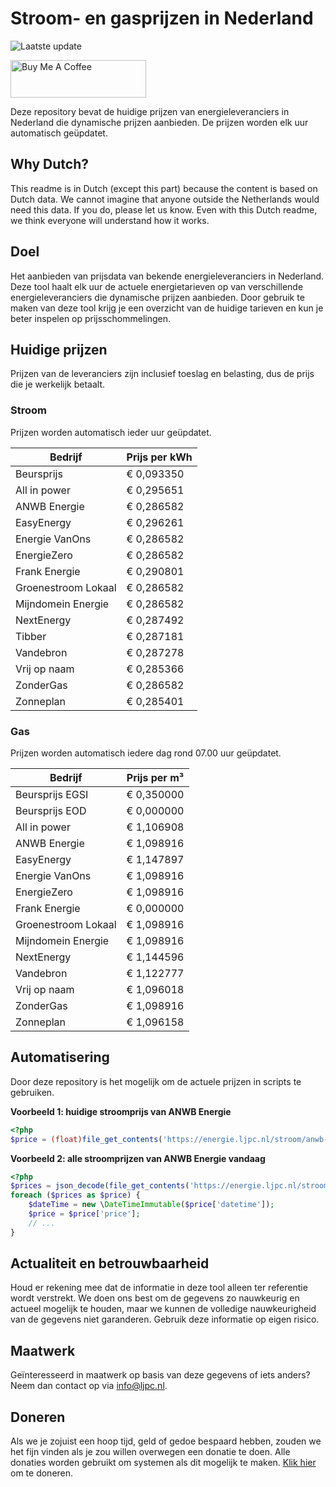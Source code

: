 # Stroom- en gasprijzen in Nederland

![Laatste update](https://img.shields.io/badge/laatste%20update-2023--09--15%2016%3A00%20CET-brightgreen)

<a href="https://www.buymeacoffee.com/Lars-" target="_blank"><img src="https://cdn.buymeacoffee.com/buttons/v2/default-orange.png" alt="Buy Me A Coffee" height="60" style="height: 60px !important;width: 217px !important;" ></a>

Deze repository bevat de huidige prijzen van energieleveranciers in Nederland die dynamische prijzen aanbieden. De prijzen worden elk uur automatisch geüpdatet.

## Why Dutch?

This readme is in Dutch (except this part) because the content is based on Dutch data. We cannot imagine that anyone outside the Netherlands would need this data. If you do, please let us know. Even with this Dutch readme, we think
everyone will understand how it works.

## Doel

Het aanbieden van prijsdata van bekende energieleveranciers in Nederland. Deze tool haalt elk uur de actuele energietarieven op van verschillende energieleveranciers die dynamische prijzen aanbieden. Door gebruik te maken van deze tool
krijg je een overzicht van de huidige tarieven en kun je beter inspelen op prijsschommelingen.

## Huidige prijzen

Prijzen van de leveranciers zijn inclusief toeslag en belasting, dus de prijs die je werkelijk betaalt.

### Stroom

Prijzen worden automatisch ieder uur geüpdatet.

 Bedrijf | Prijs per kWh 
---------|---------------
Beursprijs | € 0,093350
All in power | € 0,295651
ANWB Energie | € 0,286582
EasyEnergy | € 0,296261
Energie VanOns | € 0,286582
EnergieZero | € 0,286582
Frank Energie | € 0,290801
Groenestroom Lokaal | € 0,286582
Mijndomein Energie | € 0,286582
NextEnergy | € 0,287492
Tibber | € 0,287181
Vandebron | € 0,287278
Vrij op naam | € 0,285366
ZonderGas | € 0,286582
Zonneplan | € 0,285401


### Gas

Prijzen worden automatisch iedere dag rond 07.00 uur geüpdatet.

 Bedrijf | Prijs per m³ 
---------|--------------
Beursprijs EGSI | € 0,350000
Beursprijs EOD | € 0,000000
All in power | € 1,106908
ANWB Energie | € 1,098916
EasyEnergy | € 1,147897
Energie VanOns | € 1,098916
EnergieZero | € 1,098916
Frank Energie | € 0,000000
Groenestroom Lokaal | € 1,098916
Mijndomein Energie | € 1,098916
NextEnergy | € 1,144596
Vandebron | € 1,122777
Vrij op naam | € 1,096018
ZonderGas | € 1,098916
Zonneplan | € 1,096158


## Automatisering

Door deze repository is het mogelijk om de actuele prijzen in scripts te gebruiken.

**Voorbeeld 1: huidige stroomprijs van ANWB Energie**

```php
<?php
$price = (float)file_get_contents('https://energie.ljpc.nl/stroom/anwb-energie-nu.txt');

```

**Voorbeeld 2: alle stroomprijzen van ANWB Energie vandaag**

```php
<?php
$prices = json_decode(file_get_contents('https://energie.ljpc.nl/stroom/all-in-power-vandaag.json'),true);
foreach ($prices as $price) {
    $dateTime = new \DateTimeImmutable($price['datetime']);
    $price = $price['price'];
    // ...
}
```

## Actualiteit en betrouwbaarheid

Houd er rekening mee dat de informatie in deze tool alleen ter referentie wordt verstrekt. We doen ons best om de gegevens zo nauwkeurig en actueel mogelijk te houden, maar we kunnen de volledige nauwkeurigheid van de gegevens niet
garanderen. Gebruik deze informatie op eigen risico.

## Maatwerk

Geïnteresseerd in maatwerk op basis van deze gegevens of iets anders? Neem dan contact op
via [info@ljpc.nl](mailto:info@ljpc.nl?subject=Energie%20prijzen).

## Doneren

Als we je zojuist een hoop tijd, geld of gedoe bespaard hebben, zouden we het fijn vinden als je zou willen overwegen een
donatie te doen. Alle donaties worden gebruikt om systemen als dit mogelijk te
maken. [Klik hier](https://www.buymeacoffee.com/Lars-) om te doneren.
